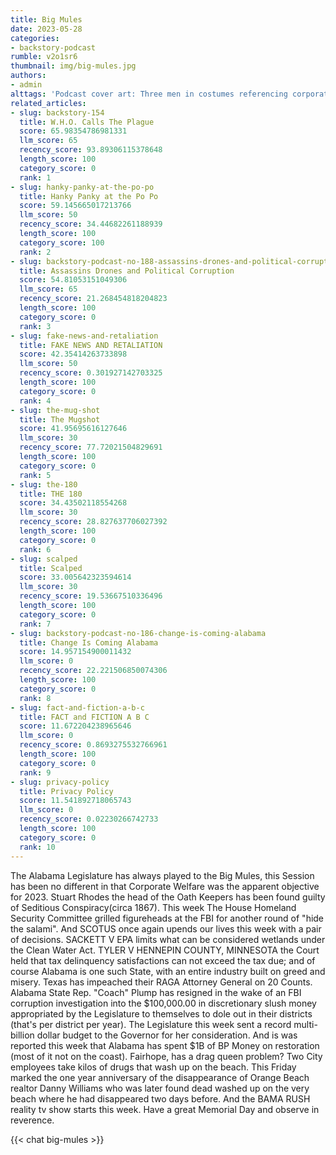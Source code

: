 ```yaml
---
title: Big Mules
date: 2023-05-28
categories:
- backstory-podcast
rumble: v2o1sr6
thumbnail: img/big-mules.jpg
authors:
- admin
alttags: 'Podcast cover art: Three men in costumes referencing corporate influence and power dynamics discussed in the article'
related_articles:
- slug: backstory-154
  title: W.H.O. Calls The Plague
  score: 65.98354786981331
  llm_score: 65
  recency_score: 93.89306115378648
  length_score: 100
  category_score: 0
  rank: 1
- slug: hanky-panky-at-the-po-po
  title: Hanky Panky at the Po Po
  score: 59.145665017213766
  llm_score: 50
  recency_score: 34.44682261188939
  length_score: 100
  category_score: 100
  rank: 2
- slug: backstory-podcast-no-188-assassins-drones-and-political-corruption
  title: Assassins Drones and Political Corruption
  score: 54.81053151049306
  llm_score: 65
  recency_score: 21.268454818204823
  length_score: 100
  category_score: 0
  rank: 3
- slug: fake-news-and-retaliation
  title: FAKE NEWS AND RETALIATION
  score: 42.35414263733898
  llm_score: 50
  recency_score: 0.301927142703325
  length_score: 100
  category_score: 0
  rank: 4
- slug: the-mug-shot
  title: The Mugshot
  score: 41.95695616127646
  llm_score: 30
  recency_score: 77.72021504829691
  length_score: 100
  category_score: 0
  rank: 5
- slug: the-180
  title: THE 180
  score: 34.43502118554268
  llm_score: 30
  recency_score: 28.827637706027392
  length_score: 100
  category_score: 0
  rank: 6
- slug: scalped
  title: Scalped
  score: 33.005642323594614
  llm_score: 30
  recency_score: 19.53667510336496
  length_score: 100
  category_score: 0
  rank: 7
- slug: backstory-podcast-no-186-change-is-coming-alabama
  title: Change Is Coming Alabama
  score: 14.957154900011432
  llm_score: 0
  recency_score: 22.221506850074306
  length_score: 100
  category_score: 0
  rank: 8
- slug: fact-and-fiction-a-b-c
  title: FACT and FICTION A B C
  score: 11.672204238965646
  llm_score: 0
  recency_score: 0.8693275532766961
  length_score: 100
  category_score: 0
  rank: 9
- slug: privacy-policy
  title: Privacy Policy
  score: 11.541892718065743
  llm_score: 0
  recency_score: 0.02230266742733
  length_score: 100
  category_score: 0
  rank: 10
---
```

The Alabama Legislature has always played to the Big Mules, this Session has been no different in that Corporate Welfare was the apparent objective for 2023. Stuart Rhodes the head of the Oath Keepers has been found guilty of Seditious Conspiracy(circa 1867). This week The House Homeland Security Committee grilled figureheads at the FBI for another round of "hide the salami". And SCOTUS once again upends our lives this week with a pair of decisions. SACKETT V EPA limits what can be considered wetlands under the Clean Water Act. TYLER V HENNEPIN COUNTY, MINNESOTA the Court held that tax delinquency satisfactions can not exceed the tax due; and of course Alabama is one such State, with an entire industry built on greed and misery. Texas has impeached their RAGA Attorney General on 20 Counts. Alabama State Rep. "Coach" Plump has resigned in the wake of an FBI corruption investigation into the $100,000.00 in discretionary slush money appropriated by the Legislature to themselves to dole out in their districts (that's per district per year). The Legislature this week sent a record multi-billion dollar budget to the Governor for her consideration. And is was reported this week that Alabama has spent $1B of BP Money on restoration (most of it not on the coast). Fairhope, has a drag queen problem? Two City employees take kilos of drugs that wash up on the beach. This Friday marked the one year anniversary of the disappearance of Orange Beach realtor Danny Williams who was later found dead washed up on the very beach where he had disappeared two days before. And the BAMA RUSH reality tv show starts this week. Have a great Memorial Day and observe in reverence.

{{< chat big-mules >}}
